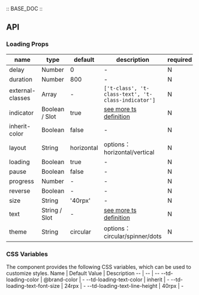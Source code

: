 :: BASE_DOC ::

## API
### Loading Props

name | type | default | description | required
-- | -- | -- | -- | --
delay | Number | 0 | \- | N
duration | Number | 800 | \- | N
external-classes | Array | - | `['t-class', 't-class-text', 't-class-indicator']` | N
indicator | Boolean / Slot | true | [see more ts definition](https://github.com/Tencent/tdesign-miniprogram/blob/develop/src/common/common.ts) | N
inherit-color | Boolean | false | \- | N
layout | String | horizontal | options：horizontal/vertical | N
loading | Boolean | true | \- | N
pause | Boolean | false | \- | N
progress | Number | - | \- | N
reverse | Boolean | - | \- | N
size | String | '40rpx' | \- | N
text | String / Slot | - | [see more ts definition](https://github.com/Tencent/tdesign-miniprogram/blob/develop/src/common/common.ts) | N
theme | String | circular | options：circular/spinner/dots | N


### CSS Variables
The component provides the following CSS variables, which can be used to customize styles.
Name | Default Value | Description 
-- | -- | --
--td-loading-color | @brand-color | - 
--td-loading-text-color | inherit | - 
--td-loading-text-font-size | 24rpx | - 
--td-loading-text-line-height | 40rpx | - 
